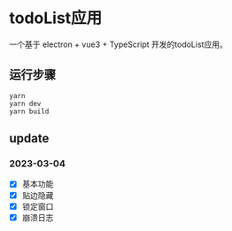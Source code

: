 # todoList应用

一个基于 electron + vue3 + TypeScript 开发的todoList应用。


## 运行步骤

```
yarn
yarn dev
yarn build
```
## update
### 2023-03-04
- [x] 基本功能
- [x] 贴边隐藏
- [x] 锁定窗口
- [x] 崩溃日志
